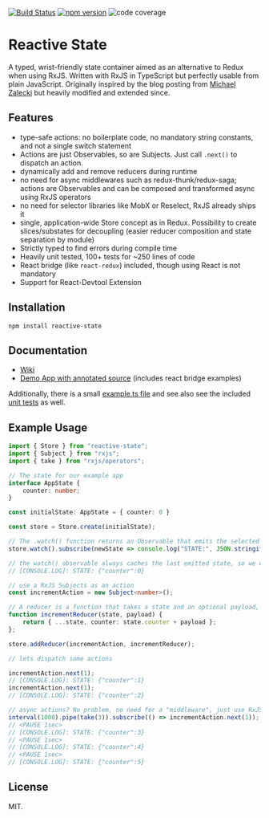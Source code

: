 [![Build Status](https://travis-ci.org/Dynalon/reactive-state.svg?branch=master)](https://travis-ci.org/Dynalon/reactive-state)
[![npm version](https://badge.fury.io/js/reactive-state.svg)](https://badge.fury.io/js/reactive-state)
![code coverage](https://coveralls.io/repos/Dynalon/reactive-state/badge.svg?branch=master&service=github)

Reactive State
====

A typed, wrist-friendly state container aimed as an alternative to Redux when using RxJS. Written with RxJS in TypeScript but perfectly usable from plain JavaScript. Originally inspired by the blog posting from [Michael Zalecki](http://michalzalecki.com/use-rxjs-with-react/) but heavily modified and extended since.

Features
----

  * type-safe actions: no boilerplate code, no mandatory string constants, and not a single switch statement
  * Actions are just Observables, so are Subjects. Just call `.next()` to dispatch an action.
  * dynamically add and remove reducers during runtime
  * no need for async middlewares such as redux-thunk/redux-saga; actions are Observables and can be composed and transformed async using RxJS operators
  * no need for selector libraries like MobX or Reselect, RxJS already ships it
  * single, application-wide Store concept as in Redux. Possibility to create slices/substates for decoupling (easier reducer composition and state separation by module)
  * Strictly typed to find errors during compile time
  * Heavily unit tested, 100+ tests for ~250 lines of code
  * React bridge (like `react-redux`) included, though using React is not mandatory
  * Support for React-Devtool Extension

Installation
----
```
npm install reactive-state
```

Documentation
----

  * [Wiki](https://github.com/Dynalon/reactive-state/wiki)
  * [Demo App with annotated source](https://github.com/Dynalon/reactive-state-react-example) (includes react bridge examples)

Additionally, there is a small [example.ts file](https://github.com/Dynalon/reactive-state/blob/master/src/example.ts) and see also see the included [unit tests](https://github.com/Dynalon/reactive-state/tree/master/test) as well.


Example Usage
----

```typescript
import { Store } from "reactive-state";
import { Subject } from "rxjs";
import { take } from "rxjs/operators";

// The state for our example app
interface AppState {
    counter: number;
}

const initialState: AppState = { counter: 0 }

const store = Store.create(initialState);

// The .watch() function returns an Observable that emits the selected state change, so we can subscribe to it
store.watch().subscribe(newState => console.log("STATE:", JSON.stringify(newState)));

// the watch() observable always caches the last emitted state, so we will immediately print our inital state:
// [CONSOLE.LOG]: STATE: {"counter":0}

// use a RxJS Subjects as an action
const incrementAction = new Subject<number>();

// A reducer is a function that takes a state and an optional payload, and returns a new state
function incrementReducer(state, payload) {
    return { ...state, counter: state.counter + payload };
};

store.addReducer(incrementAction, incrementReducer);

// lets dispatch some actions

incrementAction.next(1);
// [CONSOLE.LOG]: STATE: {"counter":1}
incrementAction.next(1);
// [CONSOLE.LOG]: STATE: {"counter":2}

// async actions? No problem, no need for a "middleware", just use RxJS
interval(1000).pipe(take(3)).subscribe(() => incrementAction.next(1));
// <PAUSE 1sec>
// [CONSOLE.LOG]: STATE: {"counter":3}
// <PAUSE 1sec>
// [CONSOLE.LOG]: STATE: {"counter":4}
// <PAUSE 1sec>
// [CONSOLE.LOG]: STATE: {"counter":5}
```

License
----

MIT.
